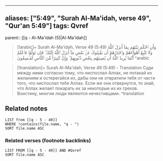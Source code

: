 
---
aliases: ["5:49", "Surah Al-Ma'idah, verse 49", "Qur'an 5:49"]
tags: Qvref
---

parent:: [[q - Al-Ma'idah (5)|Al-Ma'idah]]

> [!arabic]+ Surah Al-Ma'idah, Verse 49 (5:49)
> <span class="quran-arabic">وَأَنِ ٱحْكُم بَيْنَهُم بِمَآ أَنزَلَ ٱللَّهُ وَلَا تَتَّبِعْ أَهْوَآءَهُمْ وَٱحْذَرْهُمْ أَن يَفْتِنُوكَ عَنۢ بَعْضِ مَآ أَنزَلَ ٱللَّهُ إِلَيْكَ ۖ فَإِن تَوَلَّوْا۟ فَٱعْلَمْ أَنَّمَا يُرِيدُ ٱللَّهُ أَن يُصِيبَهُم بِبَعْضِ ذُنُوبِهِمْ ۗ وَإِنَّ كَثِيرًا مِّنَ ٱلنَّاسِ لَفَـٰسِقُونَ</span>
^arabic

> [!translation]+ Surah Al-Ma'idah, Verse 49 (5:49) - Translation
> Суди между ними согласно тому, что ниспослал Аллах, не потакай их желаниям и остерегайся их, дабы они не отвратили тебя от части того, что ниспослал тебе Аллах. Если же они отвернутся, то знай, что Аллах желает покарать их за некоторые из их грехов. Воистину, многие люди являются нечестивцами.
^translation



## Related notes
```dataview
LIST from [[q - 5 - 49]]
WHERE !contains(file.name, "q - ")
SORT file.name ASC
```

### Related verses (footnote backlinks)
```dataview
LIST FROM [[q - 5 - 49]] AND #Qvref
SORT file.name ASC
```

